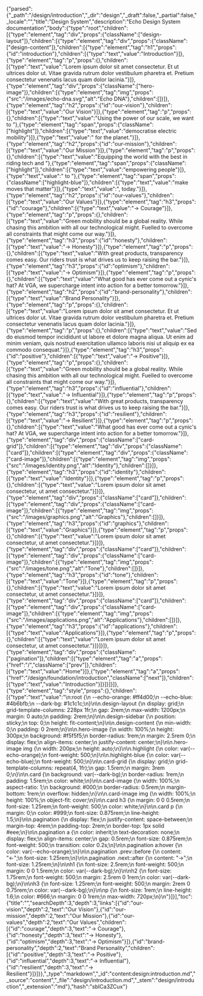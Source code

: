 {"parsed":{"_path":"/design/introduction","_dir":"design","_draft":false,"_partial":false,"_locale":"","title":"Design System","description":"Echo Design System documentation","body":{"type":"root","children":[{"type":"element","tag":"div","props":{"className":["design-layout"]},"children":[{"type":"element","tag":"div","props":{"className":["design-content"]},"children":[{"type":"element","tag":"h1","props":{"id":"introduction"},"children":[{"type":"text","value":"Introduction"}]},{"type":"element","tag":"p","props":{},"children":[{"type":"text","value":"Lorem ipsum dolor sit amet consectetur. Et ut ultrices dolor ut. Vitae gravida rutrum dolor vestibulum pharetra et. Pretium consectetur venenatis lacus quam dolor lacinia."}]},{"type":"element","tag":"div","props":{"className":["hero-image"]},"children":[{"type":"element","tag":"img","props":{"src":"/images/echo-dna.svg","alt":"Echo DNA"},"children":[]}]},{"type":"element","tag":"h2","props":{"id":"our-vision"},"children":[{"type":"text","value":"Our Vision"}]},{"type":"element","tag":"p","props":{},"children":[{"type":"text","value":"Using the power of our scale, we want to "},{"type":"element","tag":"span","props":{"className":["highlight"]},"children":[{"type":"text","value":"democratise electric mobility"}]},{"type":"text","value":" for the planet."}]},{"type":"element","tag":"h2","props":{"id":"our-mission"},"children":[{"type":"text","value":"Our Mission"}]},{"type":"element","tag":"p","props":{},"children":[{"type":"text","value":"Equipping the world with the best in riding tech and "},{"type":"element","tag":"span","props":{"className":["highlight"]},"children":[{"type":"text","value":"empowering people"}]},{"type":"text","value":" to "},{"type":"element","tag":"span","props":{"className":["highlight-blue"]},"children":[{"type":"text","value":"make moves that matter"}]},{"type":"text","value":", today."}]},{"type":"element","tag":"h2","props":{"id":"our-values"},"children":[{"type":"text","value":"Our Values"}]},{"type":"element","tag":"h3","props":{"id":"courage"},"children":[{"type":"text","value":"→ Courage"}]},{"type":"element","tag":"p","props":{},"children":[{"type":"text","value":"Green mobility should be a global reality. While chasing this ambition with all our technological might. Fuelled to overcome all constraints that might come our way."}]},{"type":"element","tag":"h3","props":{"id":"honesty"},"children":[{"type":"text","value":"→ Honesty"}]},{"type":"element","tag":"p","props":{},"children":[{"type":"text","value":"With great products, transparency comes easy. Our riders trust is what drives us to keep raising the bar."}]},{"type":"element","tag":"h3","props":{"id":"optimism"},"children":[{"type":"text","value":"→ Optimism"}]},{"type":"element","tag":"p","props":{},"children":[{"type":"text","value":"What good has ever come out a cynic's hat? At VGA, we supercharge intent into action for a better tomorrow."}]},{"type":"element","tag":"h2","props":{"id":"brand-personality"},"children":[{"type":"text","value":"Brand Personality"}]},{"type":"element","tag":"p","props":{},"children":[{"type":"text","value":"Lorem ipsum dolor sit amet consectetur. Et ut ultrices dolor ut. Vitae gravida rutrum dolor vestibulum pharetra et. Pretium consectetur venenatis lacus quam dolor lacinia."}]},{"type":"element","tag":"p","props":{},"children":[{"type":"text","value":"Sed do eiusmod tempor incididunt ut labore et dolore magna aliqua. Ut enim ad minim veniam, quis nostrud exercitation ullamco laboris nisi ut aliquip ex ea commodo consequat."}]},{"type":"element","tag":"h3","props":{"id":"positive"},"children":[{"type":"text","value":"→ Positive"}]},{"type":"element","tag":"p","props":{},"children":[{"type":"text","value":"Green mobility should be a global reality. While chasing this ambition with all our technological might. Fuelled to overcome all constraints that might come our way."}]},{"type":"element","tag":"h3","props":{"id":"influential"},"children":[{"type":"text","value":"→ Influential"}]},{"type":"element","tag":"p","props":{},"children":[{"type":"text","value":"With great products, transparency comes easy. Our riders trust is what drives us to keep raising the bar."}]},{"type":"element","tag":"h3","props":{"id":"resilient"},"children":[{"type":"text","value":"→ Resilient"}]},{"type":"element","tag":"p","props":{},"children":[{"type":"text","value":"What good has ever come out a cynic's hat? At VGA, we supercharge intent into action for a better tomorrow."}]},{"type":"element","tag":"div","props":{"className":["card-grid"]},"children":[{"type":"element","tag":"div","props":{"className":["card"]},"children":[{"type":"element","tag":"div","props":{"className":["card-image"]},"children":[{"type":"element","tag":"img","props":{"src":"/images/identity.png","alt":"Identity"},"children":[]}]},{"type":"element","tag":"h3","props":{"id":"identity"},"children":[{"type":"text","value":"Identity"}]},{"type":"element","tag":"p","props":{},"children":[{"type":"text","value":"Lorem ipsum dolor sit amet consectetur, ut amet consectetur."}]}]},{"type":"element","tag":"div","props":{"className":["card"]},"children":[{"type":"element","tag":"div","props":{"className":["card-image"]},"children":[{"type":"element","tag":"img","props":{"src":"/images/graphics.png","alt":"Graphics"},"children":[]}]},{"type":"element","tag":"h3","props":{"id":"graphics"},"children":[{"type":"text","value":"Graphics"}]},{"type":"element","tag":"p","props":{},"children":[{"type":"text","value":"Lorem ipsum dolor sit amet consectetur, ut amet consectetur."}]}]},{"type":"element","tag":"div","props":{"className":["card"]},"children":[{"type":"element","tag":"div","props":{"className":["card-image"]},"children":[{"type":"element","tag":"img","props":{"src":"/images/tone.png","alt":"Tone"},"children":[]}]},{"type":"element","tag":"h3","props":{"id":"tone"},"children":[{"type":"text","value":"Tone"}]},{"type":"element","tag":"p","props":{},"children":[{"type":"text","value":"Lorem ipsum dolor sit amet consectetur, ut amet consectetur."}]}]},{"type":"element","tag":"div","props":{"className":["card"]},"children":[{"type":"element","tag":"div","props":{"className":["card-image"]},"children":[{"type":"element","tag":"img","props":{"src":"/images/applications.png","alt":"Applications"},"children":[]}]},{"type":"element","tag":"h3","props":{"id":"applications"},"children":[{"type":"text","value":"Applications"}]},{"type":"element","tag":"p","props":{},"children":[{"type":"text","value":"Lorem ipsum dolor sit amet consectetur, ut amet consectetur."}]}]}]},{"type":"element","tag":"div","props":{"className":["pagination"]},"children":[{"type":"element","tag":"a","props":{"href":"/","className":["prev"]},"children":[{"type":"text","value":"Home"}]},{"type":"element","tag":"a","props":{"href":"/design/foundation/introduction","className":["next"]},"children":[{"type":"text","value":"Introduction"}]}]}]}]},{"type":"element","tag":"style","props":{},"children":[{"type":"text","value":"\n:root {\n  --echo-orange: #ff4d00;\n  --echo-blue: #4b6bfb;\n  --dark-bg: #1c1c1c;\n}\n\n.design-layout {\n  display: grid;\n  grid-template-columns: 228px 1fr;\n  gap: 2rem;\n  max-width: 1200px;\n  margin: 0 auto;\n  padding: 2rem;\n}\n\n.design-sidebar {\n  position: sticky;\n  top: 0;\n  height: fit-content;\n}\n\n.design-content {\n  min-width: 0;\n  padding: 0 2rem;\n}\n\n.hero-image {\n  width: 100%;\n  height: 300px;\n  background: #f5f5f5;\n  border-radius: 1rem;\n  margin: 2.5rem 0;\n  display: flex;\n  align-items: center;\n  justify-content: center;\n}\n\n.hero-image img {\n  width: 200px;\n  height: auto;\n}\n\n.highlight {\n  color: var(--echo-orange);\n  font-weight: 500;\n}\n\n.highlight-blue {\n  color: var(--echo-blue);\n  font-weight: 500;\n}\n\n.card-grid {\n  display: grid;\n  grid-template-columns: repeat(4, 1fr);\n  gap: 1.5rem;\n  margin: 3rem 0;\n}\n\n.card {\n  background: var(--dark-bg);\n  border-radius: 1rem;\n  padding: 1.5rem;\n  color: white;\n}\n\n.card-image {\n  width: 100%;\n  aspect-ratio: 1;\n  background: #000;\n  border-radius: 0.5rem;\n  margin-bottom: 1rem;\n  overflow: hidden;\n}\n\n.card-image img {\n  width: 100%;\n  height: 100%;\n  object-fit: cover;\n}\n\n.card h3 {\n  margin: 0 0 0.5rem;\n  font-size: 1.25rem;\n  font-weight: 500;\n  color: white;\n}\n\n.card p {\n  margin: 0;\n  color: #999;\n  font-size: 0.875rem;\n  line-height: 1.5;\n}\n\n.pagination {\n  display: flex;\n  justify-content: space-between;\n  margin-top: 4rem;\n  padding-top: 2rem;\n  border-top: 1px solid #eee;\n}\n\n.pagination a {\n  color: inherit;\n  text-decoration: none;\n  display: flex;\n  align-items: center;\n  gap: 0.5rem;\n  font-size: 0.875rem;\n  font-weight: 500;\n  transition: color 0.2s;\n}\n\n.pagination a:hover {\n  color: var(--echo-orange);\n}\n\n.pagination .prev::before {\n  content: \"←\";\n  font-size: 1.25rem;\n}\n\n.pagination .next::after {\n  content: \"→\";\n  font-size: 1.25rem;\n}\n\nh1 {\n  font-size: 2.5rem;\n  font-weight: 500;\n  margin: 0 0 1.5rem;\n  color: var(--dark-bg);\n}\n\nh2 {\n  font-size: 1.75rem;\n  font-weight: 500;\n  margin: 2.5rem 0 1rem;\n  color: var(--dark-bg);\n}\n\nh3 {\n  font-size: 1.25rem;\n  font-weight: 500;\n  margin: 2rem 0 0.75rem;\n  color: var(--dark-bg);\n}\n\np {\n  font-size: 1rem;\n  line-height: 1.6;\n  color: #666;\n  margin: 0 0 1rem;\n  max-width: 720px;\n}\n"}]}],"toc":{"title":"","searchDepth":3,"depth":3,"links":[{"id":"our-vision","depth":2,"text":"Our Vision"},{"id":"our-mission","depth":2,"text":"Our Mission"},{"id":"our-values","depth":2,"text":"Our Values","children":[{"id":"courage","depth":3,"text":"→ Courage"},{"id":"honesty","depth":3,"text":"→ Honesty"},{"id":"optimism","depth":3,"text":"→ Optimism"}]},{"id":"brand-personality","depth":2,"text":"Brand Personality","children":[{"id":"positive","depth":3,"text":"→ Positive"},{"id":"influential","depth":3,"text":"→ Influential"},{"id":"resilient","depth":3,"text":"→ Resilient"}]}]}},"_type":"markdown","_id":"content:design:introduction.md","_source":"content","_file":"design/introduction.md","_stem":"design/introduction","_extension":"md"},"hash":"sbICa3ZCux"}